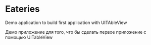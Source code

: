 # Eateries
Demo application to build first application with UITAbleView

Демо  приложение для того, что бы сделать первое приложение с помощью UITableView
